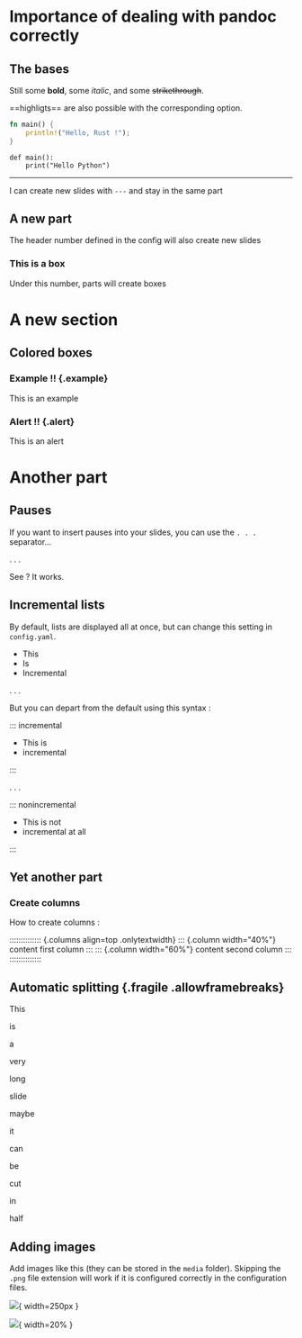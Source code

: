 # Importance of dealing with pandoc correctly

## The bases

Still some **bold**, some *italic*, and some ~~strikethrough~~.

==highligts== are also possible with the corresponding option.

```rs {attr.source='.numberLines'}
fn main() {
    println!("Hello, Rust !");
}
```

    def main():
        print("Hello Python")

------

I can create new slides with `---` and stay in the same part

## A new part

The header number defined in the config will also create new slides

### This is a box 

Under this number, parts will create boxes

# A new section

## Colored boxes

### Example !! {.example}

This is an example

### Alert !! {.alert}

This is an alert

# Another part

## Pauses

If you want to insert pauses into your slides, you can use the `. . .` separator...

. . .

See ? It works.

## Incremental lists

By default, lists are displayed all at once, but can change this setting in `config.yaml`.

- This
- Is 
- Incremental

. . .

But you can depart from the default using this syntax :

::: incremental

- This is 
- incremental

:::

. . .

::: nonincremental

- This is not 
- incremental at all

:::

## Yet another part

### Create columns

How to create columns : 

:::::::::::::: {.columns  align=top .onlytextwidth}
::: {.column width="40%"}
content first column
:::
::: {.column width="60%"}
content second column
:::
::::::::::::::

## Automatic splitting {.fragile .allowframebreaks}

This 

is

a

very

long

slide

maybe 

it 

can 

be

cut 

in 

half

## Adding images

Add images like this (they can be stored in the `media` folder). Skipping the `.png` file extension will work if it is configured correctly in the configuration files.

![](book.png){ width=250px }

![](book){ width=20% }

